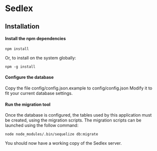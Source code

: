 # Sedlex

## Installation

#### Install the npm dependencies

    npm install
    
Or, to install on the system globally:

    npm -g install

#### Configure the database

Copy the file config/config.json.example to config/config.json
Modify it to fit your current database settings.

#### Run the migration tool

Once the database is configured, the tables used by this application must be created, using the migration scripts.
The migration scripts can be launched using the follow command:

    node node_modules/.bin/sequelize db:migrate

You should now have a working copy of the Sedlex server.
